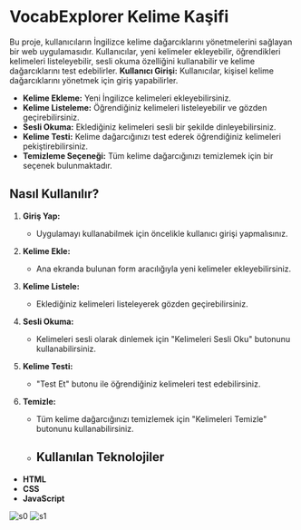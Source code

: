 # VocabExplorer Kelime Kaşifi
Bu proje, kullanıcıların İngilizce kelime dağarcıklarını yönetmelerini sağlayan bir web uygulamasıdır. Kullanıcılar, yeni kelimeler ekleyebilir, öğrendikleri kelimeleri listeleyebilir, sesli okuma özelliğini kullanabilir ve kelime dağarcıklarını test edebilirler.
**Kullanıcı Girişi:** Kullanıcılar, kişisel kelime dağarcıklarını yönetmek için giriş yapabilirler.
- **Kelime Ekleme:** Yeni İngilizce kelimeleri ekleyebilirsiniz.
- **Kelime Listeleme:** Öğrendiğiniz kelimeleri listeleyebilir ve gözden geçirebilirsiniz.
- **Sesli Okuma:** Eklediğiniz kelimeleri sesli bir şekilde dinleyebilirsiniz.
- **Kelime Testi:** Kelime dağarcığınızı test ederek öğrendiğiniz kelimeleri pekiştirebilirsiniz.
- **Temizleme Seçeneği:** Tüm kelime dağarcığınızı temizlemek için bir seçenek bulunmaktadır.
## Nasıl Kullanılır?

1. **Giriş Yap:**
   - Uygulamayı kullanabilmek için öncelikle kullanıcı girişi yapmalısınız.

2. **Kelime Ekle:**
   - Ana ekranda bulunan form aracılığıyla yeni kelimeler ekleyebilirsiniz.

3. **Kelime Listele:**
   - Eklediğiniz kelimeleri listeleyerek gözden geçirebilirsiniz.

4. **Sesli Okuma:**
   - Kelimeleri sesli olarak dinlemek için "Kelimeleri Sesli Oku" butonunu kullanabilirsiniz.

5. **Kelime Testi:**
   - "Test Et" butonu ile öğrendiğiniz kelimeleri test edebilirsiniz.

6. **Temizle:**
   - Tüm kelime dağarcığınızı temizlemek için "Kelimeleri Temizle" butonunu kullanabilirsiniz.
  
   - ## Kullanılan Teknolojiler

- **HTML**
- **CSS**
- **JavaScript**

![s0](https://github.com/devcraftipek/VocabExplorer/assets/90203389/54367b4a-56f4-43ab-a722-27b1ed82b287)
![s1](https://github.com/devcraftipek/VocabExplorer/assets/90203389/5e678fae-def7-417b-95da-8e9e4fcb9fa4)


